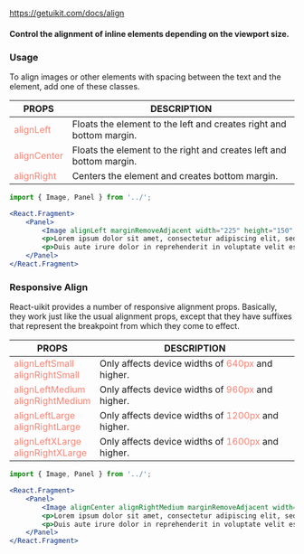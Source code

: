 https://getuikit.com/docs/align

#### Control the alignment of inline elements depending on the viewport size.

### Usage
To align images or other elements with spacing between the text and the element, add one of these classes.

| PROPS  | DESCRIPTION |
| ----- | ----------- |
| <span style="color:salmon">alignLeft</span> | Floats the element to the left and creates right and bottom margin. |
| <span style="color:salmon">alignCenter</span> | Floats the element to the right and creates left and bottom margin. |
| <span style="color:salmon">alignRight</span> | Centers the element and creates bottom margin. |

```jsx
import { Image, Panel } from '../';

<React.Fragment>
    <Panel>
        <Image alignLeft marginRemoveAdjacent width="225" height="150" src="https://getuikit.com/docs/images/light.jpg" alt="Image" />
        <p>Lorem ipsum dolor sit amet, consectetur adipiscing elit, sed do eiusmod tempor incididunt ut labore et dolore magna aliqua. Ut enim ad minim veniam, quis nostrud exercitation ullamco laboris nisi ut aliquip ex ea commodo consequat.</p>
        <p>Duis aute irure dolor in reprehenderit in voluptate velit esse cillum dolore eu fugiat nulla pariatur. Excepteur sint occaecat cupidatat non proident, sunt in culpa qui officia deserunt mollit anim id est laborum. Lorem ipsum dolor sit amet, consectetur adipiscing elit, sed do eiusmod tempor incididunt ut labore et dolore magna aliqua.</p>
    </Panel>
</React.Fragment>
```

### Responsive Align
React-uikit provides a number of responsive alignment props.
Basically, they work just like the usual alignment props, except that they have suffixes that represent the breakpoint from which they come to effect.

| PROPS  | DESCRIPTION |
| ----- | ----------- |
| <span style="color:salmon">alignLeftSmall</span><br /><span style="color:salmon">alignRightSmall</span> | Only affects device widths of <span style="color:salmon">640px</span> and higher. |
| <span style="color:salmon">alignLeftMedium</span><br /><span style="color:salmon">alignRightMedium</span> | Only affects device widths of <span style="color:salmon">960px</span> and higher. |
| <span style="color:salmon">alignLeftLarge</span><br /><span style="color:salmon">alignRightLarge</span> | Only affects device widths of <span style="color:salmon">1200px</span> and higher. |
| <span style="color:salmon">alignLeftXLarge</span><br /><span style="color:salmon">alignRightXLarge</span> | Only affects device widths of <span style="color:salmon">1600px</span> and higher. |

```jsx
import { Image, Panel } from '../';

<React.Fragment>
    <Panel>
        <Image alignCenter alignRightMedium marginRemoveAdjacent width="225" height="150" src="https://getuikit.com/docs/images/light.jpg" alt="Image" />
        <p>Lorem ipsum dolor sit amet, consectetur adipiscing elit, sed do eiusmod tempor incididunt ut labore et dolore magna aliqua. Ut enim ad minim veniam, quis nostrud exercitation ullamco laboris nisi ut aliquip ex ea commodo consequat.</p>
        <p>Duis aute irure dolor in reprehenderit in voluptate velit esse cillum dolore eu fugiat nulla pariatur. Excepteur sint occaecat cupidatat non proident, sunt in culpa qui officia deserunt mollit anim id est laborum. Lorem ipsum dolor sit amet, consectetur adipiscing elit, sed do eiusmod tempor incididunt ut labore et dolore magna aliqua.</p>
    </Panel>
</React.Fragment>
```